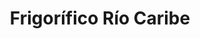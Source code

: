---
title: "Frigorífico Río Caribe"
url: /puerto-la-cruz/frigorifico-rio-caribe/
shop: carnicero
---